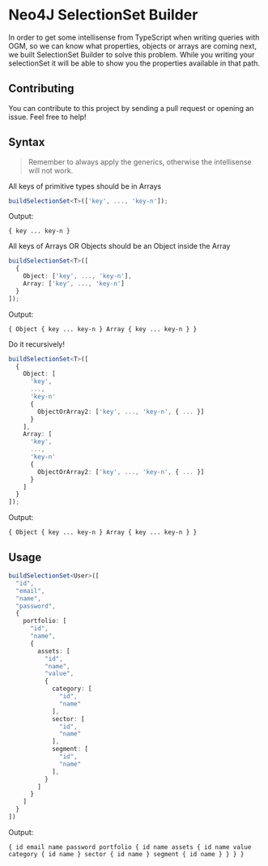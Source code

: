 # Neo4J SelectionSet Builder
In order to get some intellisense from TypeScript when writing queries with OGM, so we can know what properties, objects or arrays are coming next, we built SelectionSet Builder to solve this problem.
While you writing your selectionSet it will be able to show you the properties available in that path.

## Contributing
You can contribute to this project by sending a pull request or opening an issue. Feel free to help!

## Syntax
> Remember to always apply the generics, otherwise the intellisense will not work.

All keys of primitive types should be in Arrays
```ts
buildSelectionSet<T>(['key', ..., 'key-n']);
```

Output: 
```
{ key ... key-n }
```

All keys of Arrays OR Objects should be an Object inside the Array
```ts
buildSelectionSet<T>([
  {
    Object: ['key', ..., 'key-n'], 
    Array: ['key', ..., 'key-n'] 
  }
]);
```
Output: 
```
{ Object { key ... key-n } Array { key ... key-n } }
```

Do it recursively!
```ts
buildSelectionSet<T>([
  {
    Object: [
      'key',
      ...,
      'key-n'
      {
        ObjectOrArray2: ['key', ..., 'key-n', { ... }]
      }
    ],
    Array: [
      'key',
      ...,
      'key-n'
      {
        ObjectOrArray2: ['key', ..., 'key-n', { ... }]
      }
    ] 
  }
]);
```
Output: 
```
{ Object { key ... key-n } Array { key ... key-n } }
```

## Usage

```ts
buildSelectionSet<User>([
  "id",
  "email",
  "name",
  "password",
  {
    portfolio: [
      "id",
      "name",
      {
        assets: [
          "id",
          "name",
          "value",
          {
            category: [
              "id",
              "name"
            ],
            sector: [
              "id",
              "name"
            ],
            segment: [
              "id",
              "name"
            ],
          }
        ]
      }
    ]
  }
])
```
Output: 
```
{ id email name password portfolio { id name assets { id name value category { id name } sector { id name } segment { id name } } } } 
```


